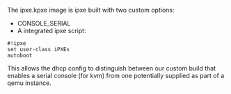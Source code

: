The ipxe.kpxe image is ipxe built with two custom options:
- CONSOLE_SERIAL
- A integrated ipxe script:
```
#!ipxe
set user-class iPXEs
autoboot
```

This allows the dhcp config to distinguish between our custom build that
enables a serial console (for kvm) from one potentially supplied as part
of a qemu instance.
